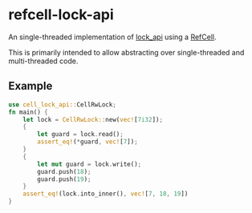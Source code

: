 refcell-lock-api
=================
An single-threaded implementation of [lock_api] using a [RefCell].

This is primarily intended to allow abstracting over single-threaded and multi-threaded code.

## Example
```rust
use cell_lock_api::CellRwLock;
fn main() {
    let lock = CellRwLock::new(vec![7i32]);
    {
        let guard = lock.read();
        assert_eq!(*guard, vec![7]);
    }
    {
        let mut guard = lock.write();
        guard.push(18);
        guard.push(19);
    }
    assert_eq!(lock.into_inner(), vec![7, 18, 19])
}
```

[lock_api]: https://docs.rs/lock_api/
[RefCell]: https://doc.rust-lang.org/std/cell/struct.RefCell.html